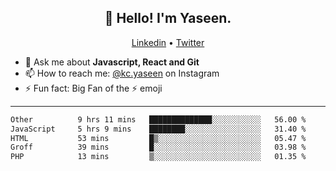 <h2 align="center">👋 Hello! I'm Yaseen.</h2>
<p align="center">
  <a href="https://www.linkedin.com/in/yaseenkc/">Linkedin</a> •
  <a href="https://twitter.com/yaseeenkc">Twitter</a>
</p>


<!--- 🔭 I’m currently working at []() as an  -->
- 💬 Ask me about **Javascript, React and Git**
- 📫 How to reach me: [@kc.yaseen](https://instagram.com/kc.yaseen) on Instagram
- ⚡ Fun fact: Big Fan of the :zap: emoji

-------

<!--START_SECTION:waka-->

```txt
Other          9 hrs 11 mins   ██████████████░░░░░░░░░░░   56.00 %
JavaScript     5 hrs 9 mins    ████████░░░░░░░░░░░░░░░░░   31.40 %
HTML           53 mins         █▒░░░░░░░░░░░░░░░░░░░░░░░   05.47 %
Groff          39 mins         █░░░░░░░░░░░░░░░░░░░░░░░░   03.98 %
PHP            13 mins         ▒░░░░░░░░░░░░░░░░░░░░░░░░   01.35 %
```

<!--END_SECTION:waka-->
